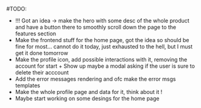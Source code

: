 #TODO:

- !!! Got an idea -> make the hero with some desc of the whole product and have a button there to smoothly scroll down the page to the features section
- Make the frontend stuff for the home page, got the idea so should be fine for most... cannot do it today, just exhausted to the hell, but I must get it done tomorrow
- Make the profile icon, add possible interactions with it, removing the account for start + Show up maybe a modal asking if the user is sure to delete their acccount
- Add the error messages rendering and ofc make the error msgs templates
- Make the whole profile page and data for it, think about it !
- Maybe start working on some desings for the home page
